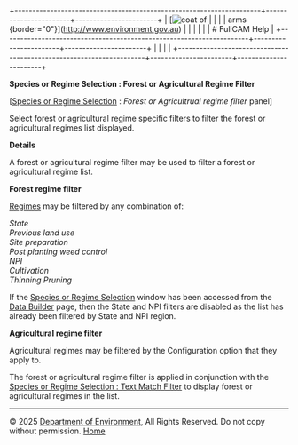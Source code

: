 +---------------------------------------------------------------------+-----------------------+-----------------------+
| [![coat of                                                          |                       | [](index.htm)         |
| arms](imgs/coa_env.png){border="0"}](http://www.environment.gov.au) |                       |                       |
|                                                                     |                       | # FullCAM Help        |
+---------------------------------------------------------------------+-----------------------+-----------------------+
|                                                                     |                       |                       |
+---------------------------------------------------------------------+-----------------------+-----------------------+

**Species or Regime Selection : Forest or Agricultural Regime Filter**

\[[Species or Regime
Selection](225_Species%20or%20Regime%20Selection.htm) : *Forest or
Agricultrual regime filter* panel\]

Select forest or agricultural regime specific filters to filter the
forest or agricultural regimes list displayed.

**Details**

A forest or agricultural regime filter may be used to filter a forest or
agricultural regime list.

**Forest regime filter**

[Regimes](235_Regimes.htm) may be filtered by any combination of:

*State\
Previous land use\
Site preparation\
Post planting weed control\
NPI\
Cultivation\
Thinning Pruning*

If the [Species or Regime
Selection](225_Species%20or%20Regime%20Selection.htm) window has been
accessed from the [Data Builder](132_Data%20Builder.htm) page, then the
State and NPI filters are disabled as the list has already been filtered
by State and NPI region.

**Agricultural regime filter**

Agricultural regimes may be filtered by the Configuration option that
they apply to.

The forest or agricultural regime filter is applied in conjunction with
the [Species or Regime Selection : Text Match
Filter](223_Species%20or%20Regime%20Selection_Text%20Match%20Filter.htm)
to display forest or agricultural regimes in the list.

------------------------------------------------------------------------

© 2025 [Department of
Environment](http://www.environment.gov.au "Department of Environment"),
All Rights Reserved. Do not copy without permission.
[Home](index.htm "help index")
